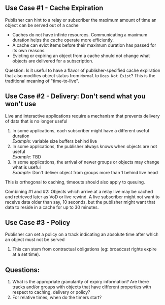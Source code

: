 ## Use Case #1 - Cache Expiration
Publisher can hint to a relay or subscriber the maximum amount of time an object can be served out of a cache

* Caches do not have infinte resources.  Communicating a maximum duration helps the cache operate more efficiently.
* A cache can evict items before their maximum duration has passed for its own reasons
* Evicting or expiring an object from a cache should not change what objects are delivered for a subscription.

Question: Is it useful to have a flavor of publisher-specified cache expiration that also modifies object status 
from `Normal` to `Does Not Exist`? This is the traditional meaning of "time-to-live".

## Use Case #2 - Delivery: Don't send what you won't use
Live and interactive applications require a mechanism that prevents delivery of data that is no longer useful

  1. In some applications, each subscriber might have a different useful duration<br>
    _Example_: variable size buffers behind live
  2. In some applications, the publisher always knows when objects are not useful<br>
    _Example_: TBD
  3. In some applications, the arrival of newer groups or objects may change what is useful<br>
    _Example_: Don't deliver object from groups more than 1 behind live head

This is orthogonal to caching, timeouts should also apply to queuing.

Combining #1 and #2: Objects which arrive at a relay live may be cached and retrieved later as VoD or live rewind.
A live subscriber might not want to receive data older than say, 10 seconds, but the publisher might want that data
to reside in a cache for up to 30 minutes.
     
## Use Case #3 - Policy
Publisher can set a policy on a track indicating an absolute time after which an object must not be served

  1. This can stem from contractual obligations (eg: broadcast rights expire at a set time).

## Questions:

1. What is the appropriate granularity of expiry information?  Are there tracks and/or groups with objects that have different
   properties with respect to caching, delivery or policy?
2. For relative times, when do the timers start?
